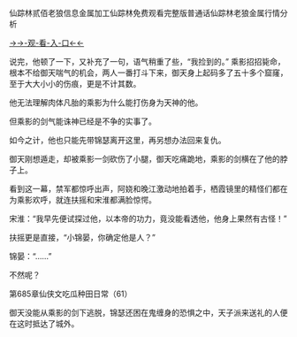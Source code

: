 仙踪林贰佰老狼信息金属加工仙踪林免费观看完整版普通话仙踪林老狼金属行情分析

 <a href="http://www.baidu.com/link?url=7_xtFUWki7hexbSrF9U18DvNUoYAjH8P5i8sQYawypq&wd">→→-观-看-入-口←←</a>


说完，他顿了一下，又补充了一句，语气稍重了些，“我捡到的。”
乘影招招毙命，根本不给御天喘气的机会，两人一番打斗下来，御天身上起码多了五十多个窟窿，至于大大小小的伤痕，更是不计其数。

他无法理解肉体凡胎的乘影为什么能打伤身为天神的他。

但乘影的剑气能诛神已经是不争的实事了。

如今之计，他也只能先带锦瑟离开这里，再另想办法回来复仇。

御天刚想遁走，却被乘影一剑砍伤了小腿，御天吃痛跪地，乘影的剑横在了他的脖子上。

看到这一幕，禁军都惊呼出声，阿娆和晚江激动地拍着手，栖霞镜里的精怪们都在为乘影欢呼，就连扶摇和宋淮都满脸惊愕。

宋淮：“我早先便试探过他，以本帝的功力，竟没能看透他，他身上果然有古怪！”

扶摇更是直接，“小锦晏，你确定他是人？”

锦晏：“……”

不然呢？

第685章仙侠文吃瓜种田日常（61）

御天没能从乘影的剑下逃脱，锦瑟还困在鬼缠身的恐惧之中，天子派来送礼的人便在这时抵达了城外。
